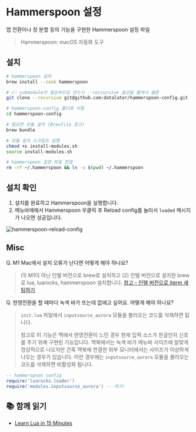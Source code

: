 # Hammerspoon 설정

앱 전환이나 창 분할 등의 기능을 구현한 Hammerspoon 설정 파일

> Hammerspoon: macOS 자동화 도구

## 설치

```sh
# hammerspoon 설치
brew install --cask hammerspoon

# 👉 submodule이 필요하므로 반드시 --reccursive 옵션을 붙여서 클론
git clone --recursive git@github.com:datalater/hammerspoon-config.git

# hammerspoon-config 폴더로 이동
cd hammerspoon-config

# 필요한 모듈 설치 (Brewfile 참고)
brew bundle

# 모듈 설치 스크립트 실행
chmod +x install-modules.sh
source install-modules.sh

# hammerspoon 설정 파일 연결
rm -rf ~/.hammerspoon && ln -s $(pwd) ~/.hammerspoon
```

## 설치 확인

1. 설치를 완료하고 Hammerspoon을 실행합니다.
2. 메뉴바에에서 Hammerspoon 우클릭 후 Reload config를 눌러서 `loaded` 메시지가 나오면 성공입니다.

![hammerspoon-reload-config](https://user-images.githubusercontent.com/8105528/218239932-bd9b9f81-2b7e-4cf6-86e3-a8dddfb11ab1.gif)

## Misc

Q. M1 Mac에서 설치 오류가 난다면 어떻게 해야 하나요?

> (1) M1이 아닌 인텔 버전으로 brew로 설치하고 (2) 인텔 버전으로 설치한 brew로 lua, luarocks, hammerspoon 설치합니다. [참고 - 인텔 버전으로 iterm 세팅하기](https://subicura.com/mac/dev/apple-silicon.html#apple-silicon-m1)

Q. 한영전환을 할 때마다 녹색 바가 뜨는데 없애고 싶어요. 어떻게 해야 하나요?

> `init.lua` 파일에서 `inputsource_aurora` 모듈을 불러오는 코드를 삭제하면 됩니다.
>
> 참고로 이 기능은 맥에서 한영전환이 느린 경우 현재 입력 소스가 한글인지 신호를 주기 위해 구현된 기능입니다. 맥북에서는 녹색 바가 메뉴바 사이즈에 알맞게 정상적으로 나오지만 간혹 맥북에 연결한 외부 모니터에서는 사이즈가 이상하게 나오는 경우가 있습니다. 이런 경우에는 `inputsource_aurora` 모듈을 불러오는 코드를 삭제하면 비활성화 됩니다.

```lua
-- hammerspoon config
require('luarocks.loader')
require('modules.inputsource_aurora') -- 여기!
```

## 📚 함께 읽기

- [Learn Lua in 15 Minutes](https://tylerneylon.com/a/learn-lua/)
